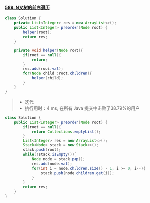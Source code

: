 #### [589. N叉树的前序遍历](https://leetcode-cn.com/problems/n-ary-tree-preorder-traversal/)

```java
class Solution {
    private List<Integer> res = new ArrayList<>();
    public List<Integer> preorder(Node root) {
        helper(root);
        return res;
    }

    private void helper(Node root){
        if(root == null){
            return;
        }
        res.add(root.val);
        for(Node child :root.children){
            helper(child);
        }
    }
}
```
> - 迭代
> - 执行用时：4 ms, 在所有 Java 提交中击败了38.79%的用户
```java
class Solution {
    public List<Integer> preorder(Node root) {
        if(root == null){
            return Collections.emptyList();
        }
        List<Integer> res = new ArrayList<>();
        Stack<Node> stack = new Stack<>();
        stack.push(root);
        while(!stack.isEmpty()){
            Node node = stack.pop();
            res.add(node.val);
            for(int i = node.children.size() - 1; i >= 0; i--){
                stack.push(node.children.get(i));
            }
        }
        return res;
    }
}
```
